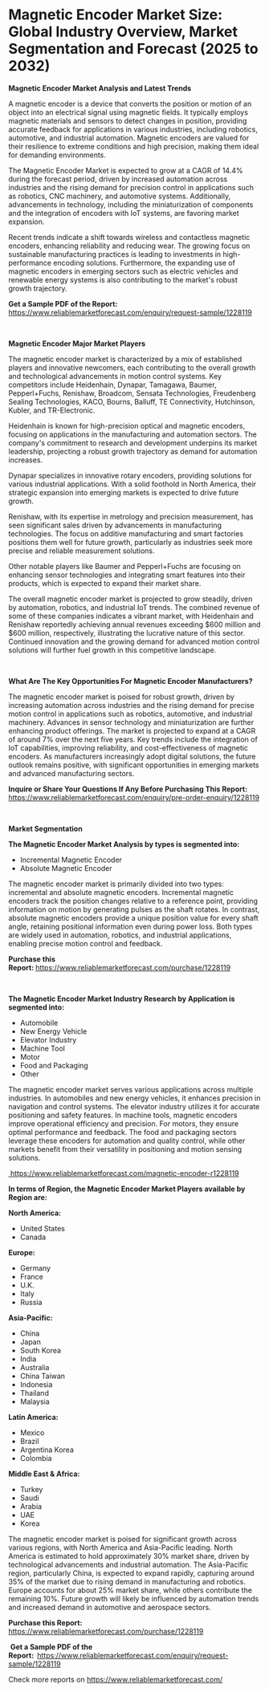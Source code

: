 <p><h1>Magnetic Encoder Market Size: Global Industry Overview, Market Segmentation and Forecast (2025 to 2032)</h1></p><p><strong>Magnetic Encoder Market Analysis and Latest Trends</strong></p>
<p><p>A magnetic encoder is a device that converts the position or motion of an object into an electrical signal using magnetic fields. It typically employs magnetic materials and sensors to detect changes in position, providing accurate feedback for applications in various industries, including robotics, automotive, and industrial automation. Magnetic encoders are valued for their resilience to extreme conditions and high precision, making them ideal for demanding environments.</p><p>The Magnetic Encoder Market is expected to grow at a CAGR of 14.4% during the forecast period, driven by increased automation across industries and the rising demand for precision control in applications such as robotics, CNC machinery, and automotive systems. Additionally, advancements in technology, including the miniaturization of components and the integration of encoders with IoT systems, are favoring market expansion. </p><p>Recent trends indicate a shift towards wireless and contactless magnetic encoders, enhancing reliability and reducing wear. The growing focus on sustainable manufacturing practices is leading to investments in high-performance encoding solutions. Furthermore, the expanding use of magnetic encoders in emerging sectors such as electric vehicles and renewable energy systems is also contributing to the market's robust growth trajectory.</p></p>
<p><strong>Get a Sample PDF of the Report:&nbsp;</strong> <a href="https://www.reliablemarketforecast.com/enquiry/request-sample/1228119?utm_campaign=1130&utm_medium=2&utm_source=Github&utm_content=ia&utm_term=09042025&utm_id=magnetic-encoder">https://www.reliablemarketforecast.com/enquiry/request-sample/1228119</a></p>
<p>&nbsp;</p>
<p><strong>Magnetic Encoder Major Market Players</strong></p>
<p><p>The magnetic encoder market is characterized by a mix of established players and innovative newcomers, each contributing to the overall growth and technological advancements in motion control systems. Key competitors include Heidenhain, Dynapar, Tamagawa, Baumer, Pepperl+Fuchs, Renishaw, Broadcom, Sensata Technologies, Freudenberg Sealing Technologies, KACO, Bourns, Balluff, TE Connectivity, Hutchinson, Kubler, and TR-Electronic.</p><p>Heidenhain is known for high-precision optical and magnetic encoders, focusing on applications in the manufacturing and automation sectors. The company's commitment to research and development underpins its market leadership, projecting a robust growth trajectory as demand for automation increases.</p><p>Dynapar specializes in innovative rotary encoders, providing solutions for various industrial applications. With a solid foothold in North America, their strategic expansion into emerging markets is expected to drive future growth.</p><p>Renishaw, with its expertise in metrology and precision measurement, has seen significant sales driven by advancements in manufacturing technologies. The focus on additive manufacturing and smart factories positions them well for future growth, particularly as industries seek more precise and reliable measurement solutions.</p><p>Other notable players like Baumer and Pepperl+Fuchs are focusing on enhancing sensor technologies and integrating smart features into their products, which is expected to expand their market share.</p><p>The overall magnetic encoder market is projected to grow steadily, driven by automation, robotics, and industrial IoT trends. The combined revenue of some of these companies indicates a vibrant market, with Heidenhain and Renishaw reportedly achieving annual revenues exceeding $600 million and $600 million, respectively, illustrating the lucrative nature of this sector. Continued innovation and the growing demand for advanced motion control solutions will further fuel growth in this competitive landscape.</p></p>
<p>&nbsp;</p>
<p><strong>What Are The Key Opportunities For Magnetic Encoder Manufacturers?</strong></p>
<p><p>The magnetic encoder market is poised for robust growth, driven by increasing automation across industries and the rising demand for precise motion control in applications such as robotics, automotive, and industrial machinery. Advances in sensor technology and miniaturization are further enhancing product offerings. The market is projected to expand at a CAGR of around 7% over the next five years. Key trends include the integration of IoT capabilities, improving reliability, and cost-effectiveness of magnetic encoders. As manufacturers increasingly adopt digital solutions, the future outlook remains positive, with significant opportunities in emerging markets and advanced manufacturing sectors.</p></p>
<p><strong>Inquire or Share Your Questions If Any Before Purchasing This Report:</strong> <a href="https://www.reliablemarketforecast.com/enquiry/pre-order-enquiry/1228119?utm_campaign=1130&utm_medium=2&utm_source=Github&utm_content=ia&utm_term=09042025&utm_id=magnetic-encoder">https://www.reliablemarketforecast.com/enquiry/pre-order-enquiry/1228119</a></p>
<p>&nbsp;</p>
<p><strong>Market Segmentation</strong></p>
<p><strong>The Magnetic Encoder Market Analysis by types is segmented into:</strong></p>
<p><ul><li>Incremental Magnetic Encoder</li><li>Absolute Magnetic Encoder</li></ul></p>
<p><p>The magnetic encoder market is primarily divided into two types: incremental and absolute magnetic encoders. Incremental magnetic encoders track the position changes relative to a reference point, providing information on motion by generating pulses as the shaft rotates. In contrast, absolute magnetic encoders provide a unique position value for every shaft angle, retaining positional information even during power loss. Both types are widely used in automation, robotics, and industrial applications, enabling precise motion control and feedback.</p></p>
<p><strong>Purchase this Report:&nbsp;</strong><a href="https://www.reliablemarketforecast.com/purchase/1228119?utm_campaign=1130&utm_medium=2&utm_source=Github&utm_content=ia&utm_term=09042025&utm_id=magnetic-encoder">https://www.reliablemarketforecast.com/purchase/1228119</a></p>
<p>&nbsp;</p>
<p><strong>The Magnetic Encoder Market Industry Research by Application is segmented into:</strong></p>
<p><ul><li>Automobile</li><li>New Energy Vehicle</li><li>Elevator Industry</li><li>Machine Tool</li><li>Motor</li><li>Food and Packaging</li><li>Other</li></ul></p>
<p><p>The magnetic encoder market serves various applications across multiple industries. In automobiles and new energy vehicles, it enhances precision in navigation and control systems. The elevator industry utilizes it for accurate positioning and safety features. In machine tools, magnetic encoders improve operational efficiency and precision. For motors, they ensure optimal performance and feedback. The food and packaging sectors leverage these encoders for automation and quality control, while other markets benefit from their versatility in positioning and motion sensing solutions.</p></p>
<p><a href="https://www.reliablemarketforecast.com/magnetic-encoder-r1228119?utm_campaign=1130&utm_medium=2&utm_source=Github&utm_content=ia&utm_term=09042025&utm_id=magnetic-encoder">&nbsp;https://www.reliablemarketforecast.com/magnetic-encoder-r1228119</a></p>
<p><strong>In terms of Region, the Magnetic Encoder Market Players available by Region are:</strong></p>
<p>
    <p> <strong> North America: </strong>
        <ul>
            <li>United States</li>
            <li>Canada</li>
        </ul>
        </p> 
    <p> <strong> Europe: </strong>
        <ul>
            <li>Germany</li>
            <li>France</li>
            <li>U.K.</li>
            <li>Italy</li>
            <li>Russia</li>
        </ul>
        </p> 
    <p> <strong> Asia-Pacific: </strong>
        <ul>
            <li>China</li>
            <li>Japan</li>
            <li>South Korea</li>
            <li>India</li>
            <li>Australia</li>
            <li>China Taiwan</li>
            <li>Indonesia</li>
            <li>Thailand</li>
            <li>Malaysia</li>
        </ul>
        </p> 
    <p> <strong> Latin America: </strong>
        <ul>
            <li>Mexico</li>
            <li>Brazil</li>
            <li>Argentina Korea</li>
            <li>Colombia</li>
        </ul>
        </p> 
    <p> <strong> Middle East & Africa: </strong>
        <ul>
            <li>Turkey</li>
            <li>Saudi</li>
            <li>Arabia</li>
            <li>UAE</li>
            <li>Korea</li>
        </ul>
    </p>
    </p>
<p><p>The magnetic encoder market is poised for significant growth across various regions, with North America and Asia-Pacific leading. North America is estimated to hold approximately 30% market share, driven by technological advancements and industrial automation. The Asia-Pacific region, particularly China, is expected to expand rapidly, capturing around 35% of the market due to rising demand in manufacturing and robotics. Europe accounts for about 25% market share, while others contribute the remaining 10%. Future growth will likely be influenced by automation trends and increased demand in automotive and aerospace sectors.</p></p>
<p><strong>Purchase this Report: </strong><a href="https://www.reliablemarketforecast.com/purchase/1228119?utm_campaign=1130&utm_medium=2&utm_source=Github&utm_content=ia&utm_term=09042025&utm_id=magnetic-encoder">https://www.reliablemarketforecast.com/purchase/1228119</a></p>
<p>&nbsp;<strong>Get a Sample PDF of the Report:&nbsp;&nbsp;</strong><a href="https://www.reliablemarketforecast.com/enquiry/request-sample/1228119?utm_campaign=1130&utm_medium=2&utm_source=Github&utm_content=ia&utm_term=09042025&utm_id=magnetic-encoder">https://www.reliablemarketforecast.com/enquiry/request-sample/1228119</a></p>
<p><strong></strong></p>
<p>Check more reports on <a href="https://www.reliablemarketforecast.com/?utm_campaign=1130&utm_medium=2&utm_source=Github&utm_content=ia&utm_term=09042025&utm_id=magnetic-encoder">https://www.reliablemarketforecast.com/</a></p>